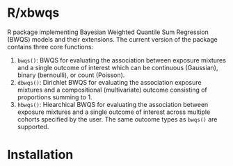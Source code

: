 # R/xbwqs
R package implementing Bayesian Weighted Quantile Sum Regression (BWQS) models and their extensions. The current version of the package contains three core functions:
  1. `bwqs()`: BWQS for evaluating the association between exposure mixtures and a single outcome of interest which can be continuous (Gaussian), binary (bernoulli), or count (Poisson).
  2. `dbwqs()`: Dirichlet BWQS for evaluating the association exposure mixtures and a compositional (multivariate) outcome consisting of proportions summing to 1. 
  3. `hbwqs()`: Hiearchical BWQS for evaluating the association between exposure mixtures and a single outcome of interest across multiple cohorts specified by the user. The same outcome types as `bwqs()` are supported.
  
# Installation 

